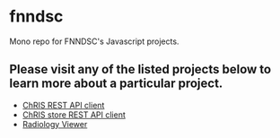 # fnndsc
Mono repo for FNNDSC's Javascript projects.


## Please visit any of the listed projects below to learn more about a particular project.

* [ChRIS REST API client](js/chrisAPI/README.md)
* [ChRIS store REST API client](js/chrisStoreAPI/README.md)
* [Radiology Viewer](js/rev/README.md)
